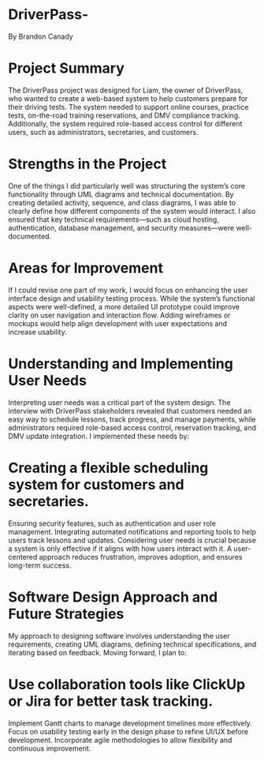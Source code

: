 # DriverPass-
By Brandon Canady

# Project Summary
The DriverPass project was designed for Liam, the owner of DriverPass, who wanted to create a web-based system to help customers prepare for their driving tests. The system needed to support online courses, practice tests, on-the-road training reservations, and DMV compliance tracking. Additionally, the system required role-based access control for different users, such as administrators, secretaries, and customers.

# Strengths in the Project
One of the things I did particularly well was structuring the system’s core functionality through UML diagrams and technical documentation. By creating detailed activity, sequence, and class diagrams, I was able to clearly define how different components of the system would interact. I also ensured that key technical requirements—such as cloud hosting, authentication, database management, and security measures—were well-documented.

# Areas for Improvement
If I could revise one part of my work, I would focus on enhancing the user interface design and usability testing process. While the system’s functional aspects were well-defined, a more detailed UI prototype could improve clarity on user navigation and interaction flow. Adding wireframes or mockups would help align development with user expectations and increase usability.

# Understanding and Implementing User Needs
Interpreting user needs was a critical part of the system design. The interview with DriverPass stakeholders revealed that customers needed an easy way to schedule lessons, track progress, and manage payments, while administrators required role-based access control, reservation tracking, and DMV update integration. I implemented these needs by:

# Creating a flexible scheduling system for customers and secretaries.
Ensuring security features, such as authentication and user role management.
Integrating automated notifications and reporting tools to help users track lessons and updates.
Considering user needs is crucial because a system is only effective if it aligns with how users interact with it. A user-centered approach reduces frustration, improves adoption, and ensures long-term success.

# Software Design Approach and Future Strategies
My approach to designing software involves understanding the user requirements, creating UML diagrams, defining technical specifications, and iterating based on feedback. Moving forward, I plan to:

# Use collaboration tools like ClickUp or Jira for better task tracking.
Implement Gantt charts to manage development timelines more effectively.
Focus on usability testing early in the design phase to refine UI/UX before development.
Incorporate agile methodologies to allow flexibility and continuous improvement.

